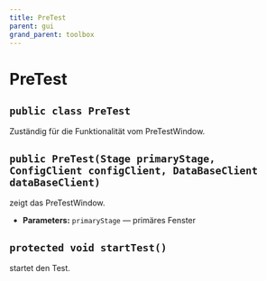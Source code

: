 ```yaml
---
title: PreTest
parent: gui
grand_parent: toolbox
---
```


# PreTest


## `public class PreTest`

Zuständig für die Funktionalität vom PreTestWindow.

## `public PreTest(Stage primaryStage, ConfigClient configClient, DataBaseClient dataBaseClient)`

zeigt das PreTestWindow.

 * **Parameters:** `primaryStage` — primäres Fenster

## `protected void startTest()`

startet den Test.
